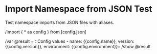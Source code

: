 # Import Namespace from JSON Test  

Test namespace imports from JSON files with aliases.

/import { * as config } from [config.json]

/var @result = ::Config values - name: {{config.name}}, version: {{config.version}}, environment: {{config.environment}}::
/show @result
